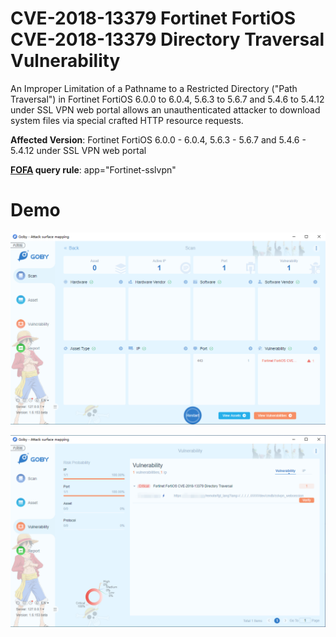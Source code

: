 # CVE-2018-13379 Fortinet FortiOS CVE-2018-13379 Directory Traversal Vulnerability

An Improper Limitation of a Pathname to a Restricted Directory ("Path Traversal") in Fortinet FortiOS 6.0.0 to 6.0.4, 5.6.3 to 5.6.7 and 5.4.6 to 5.4.12 under SSL VPN web portal allows an unauthenticated attacker to download system files via special crafted HTTP resource requests.

**Affected Version**: Fortinet FortiOS 6.0.0 - 6.0.4, 5.6.3 - 5.6.7 and 5.4.6 - 5.4.12 under SSL VPN web portal

**[FOFA](https://fofa.so/result?qbase64=YXBwPSJGb3J0aW5ldC1zc2x2cG4i) query rule**: app="Fortinet-sslvpn"

# Demo

![](CVE-2018-13379_2.png)

![](CVE-2018-13379_1.png)